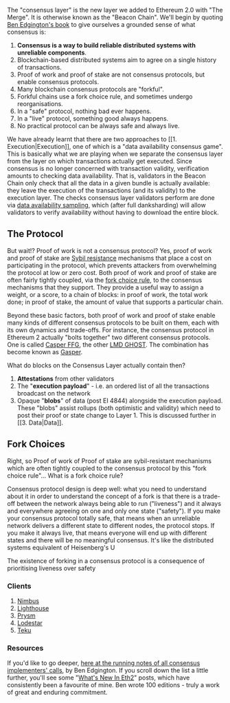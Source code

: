 The "consensus layer" is the new layer we added to Ethereum 2.0 with "The Merge". It is otherwise known as the "Beacon Chain". We'll begin by quoting [Ben Edgington's book](https://eth2book.info/latest/part2/consensus/) to give ourselves a grounded sense of what consensus is:

1. **Consensus is a way to build reliable distributed systems with unreliable components**.
2. Blockchain-based distributed systems aim to agree on a single history of transactions.
3. Proof of work and proof of stake are not consensus protocols, but enable consensus protocols.
4. Many blockchain consensus protocols are "forkful".
5. Forkful chains use a fork choice rule, and sometimes undergo reorganisations.
6. In a "safe" protocol, nothing bad ever happens.
7. In a "live" protocol, something good always happens.
8. No practical protocol can be always safe and always live.

We have already learnt that there are two approaches to [[1. Execution|Execution]], one of which is a "data availability consensus game". This is basically what we are playing when we separate the consensus layer from the layer on which transactions actually get executed. Since consensus is no longer concerned with transaction validity, verification amounts to checking data availability. That is, validators in the Beacon Chain only check that all the data in a given bundle is actually available: they leave the execution of the transactions (and its validity) to the execution layer. The checks consensus layer validators perform are done via [data availability sampling](https://www.youtube.com/live/xuLyZaty9iI?t=1388), which (after full danksharding) will allow validators to verify availability without having to download the entire block. 

## The Protocol

But wait!? Proof of work is not a consensus protocol? Yes, proof of work and proof of stake are [Sybil resistance](https://eth2book.info/bellatrix/part2/incentives/staking#introduction) mechanisms that place a cost on participating in the protocol, which prevents attackers from overwhelming the protocol at low or zero cost. Both proof of work and proof of stake are often fairly tightly coupled, via the [fork choice rule](https://eth2book.info/bellatrix/part2/consensus/preliminaries/#fork-choice-rules), to the consensus mechanisms that they support. They provide a useful way to assign a weight, or a score, to a chain of blocks: in proof of work, the total work done; in proof of stake, the amount of value that supports a particular chain.

Beyond these basic factors, both proof of work and proof of stake enable many kinds of different consensus protocols to be built on them, each with its own dynamics and trade-offs. For instance, the consensus protocol in Ethereum 2 actually "bolts together" two different consensus protocols. One is called [Casper FFG](https://eth2book.info/bellatrix/part2/consensus/casper_ffg), the other [LMD GHOST](https://eth2book.info/bellatrix/part2/consensus/lmd_ghost). The combination has become known as [Gasper](https://eth2book.info/bellatrix/part2/consensus/gasper). 

What do blocks on the Consensus Layer actually contain then? 

1. **Attestations** from other validators
2. The "**execution payload**" - i.e. an ordered list of all the transactions broadcast on the network
3. Opaque "**blobs**" of data (post EI 4844) alongside the execution payload. These "blobs" assist rollups (both optimistic and validity) which need to post their proof or state change to Layer 1. This is discussed further in [[3. Data|Data]].

## Fork Choices

Right, so Proof of work of Proof of stake are sybil-resistant mechanisms which are often tightly coupled to the consensus protocol by this "fork choice rule"... What is a fork choice rule? 

Consensus protocol design is deep well: what you need to understand about it in order to understand the concept of a fork is that there is a trade-off between the network always being able to run ("liveness") and it always and everywhere agreeing on one and only one state ("safety"). If you make your consensus protocol totally safe, that means when an unreliable network delivers a different state to different nodes, the protocol stops. If you make it always live, that means everyone will end up with different states and there will be no meaningful consensus. It's like the distributed systems equivalent of Heisenberg's U

The existence of forking in a consensus protocol is a consequence of prioritising liveness over safety

### Clients

1. [Nimbus](https://nimbus.guide/)
2. [Lighthouse](https://lighthouse.sigmaprime.io/)
3. [Prysm](https://prysmaticlabs.com/)
4. [Lodestar](https://lodestar.chainsafe.io/)
5. [Teku](https://consensys.net/knowledge-base/ethereum-2/teku/)

### Resources

If you'd like to go deeper, [here at the running notes of all consensus implementers' calls](https://hackmd.io/@benjaminion), by Ben Edgington. If you scroll down the list a little further, you'll see some "[What's New In Eth2](https://eth2.news)" posts, which have consistently been a favourite of mine. Ben wrote 100 editions - truly a work of great and enduring commitment.